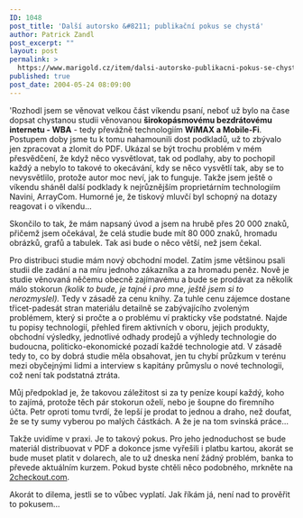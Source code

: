 ```yaml
---
ID: 1048
post_title: 'Další autorsko &#8211; publikační pokus se chystá'
author: Patrick Zandl
post_excerpt: ""
layout: post
permalink: >
  https://www.marigold.cz/item/dalsi-autorsko-publikacni-pokus-se-chysta
published: true
post_date: 2004-05-24 08:09:00
---
```

<P>'Rozhodl jsem se věnovat velkou část víkendu psaní, neboť už bylo na čase dopsat chystanou studii věnovanou <STRONG>širokopásmovému bezdrátovému internetu - WBA</STRONG> - tedy převážně technologiím <STRONG>WiMAX a Mobile-Fi</STRONG>. Postupem doby jsme tu k tomu nahamounili dost podkladů, už to zbývalo jen zpracovat a zlomit do PDF. Ukázal se být trochu problém v mém přesvědčení, že když něco vysvětlovat, tak od podlahy, aby to pochopil každý a nebylo to takové to okecávání, kdy se něco vysvětlí tak, aby se to nevysvětlilo, protože autor moc neví, jak to funguje. Takže jsem ještě o víkendu sháněl další podklady k nejrůznějším proprietárním technologiím Navini, ArrayCom. Humorné je, že tiskový mluvčí byl schopný na dotazy reagovat i o víkendu... </P>
<P>Skončilo to tak, že mám napsaný úvod a jsem na hrubě přes 20 000 znaků, přičemž jsem očekával, že celá studie bude mít 80 000 znaků, hromadu obrázků, grafů a tabulek. Tak asi bude o něco větší, než jsem čekal.</P>
<P>Pro distribuci studie mám nový obchodní model. Zatím jsme většinou psali studii dle zadání a na míru jednoho zákazníka a za hromadu peněz. Nově je studie věnovaná něčemu obecně zajímavému a bude se prodávat za několik málo stokorun <EM>(kolik to bude, je tajné i pro mne, ještě jsem si to nerozmyslel).</EM> Tedy v zásadě za cenu knihy. Za tuhle cenu zájemce dostane třicet-padesát stran materiálu detailně se zabývajícího zvoleným problémem, který si pročte a o problému ví prakticky vše podstatné. Najde tu popisy technologií, přehled firem aktivních v oboru, jejich produkty, obchodní výsledky, jednotlivé odhady prodejů a výhledy technologie do budoucna, politicko-ekonomické pozadí každé technologie atd. V zásadě tedy to, co by dobrá studie měla obsahovat, jen tu chybí průzkum v terénu mezi obyčejnými lidmi a interview s kapitány průmyslu o nové technologii, což není tak podstatná ztráta. </P>
<P>Můj předpoklad je, že takovou záležitost si za ty peníze koupí každý, koho to zajímá, protože těch pár stokorun oželí, nebo je šoupne do firemního účta. Petr oproti tomu tvrdí, že lepší je prodat to jednou a draho, než doufat, že se ty sumy vyberou po malých částkách. A že je na tom svinská práce... </P>
<P>Takže uvidíme v praxi. Je to takový pokus. Pro jeho jednoduchost se bude materiál distribuovat v PDF a dokonce jsme vyřešili i platbu kartou, akorát se bude muset platit v dolarech, ale to už dneska není žádný problém, banka&#160;to převede aktuálním kurzem.&#160;Pokud byste chtěli něco podobného, mrkněte na <A href="http://www.2checkout.com/">2checkout.com</A>.</P>
<P>Akorát to dilema, jestli se to vůbec vyplatí. Jak říkám já, není nad to prověřit to&#160;pokusem...&#160;</P>